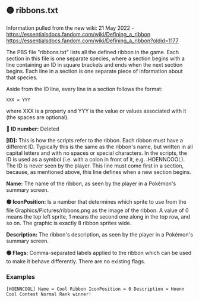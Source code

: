 ## 🟡 ribbons.txt

Information pulled from the new wiki:
21 May 2022 - https://essentialsdocs.fandom.com/wiki/Defining_a_ribbon
https://essentialsdocs.fandom.com/wiki/Defining_a_ribbon?oldid=1177

The PBS file "ribbons.txt" lists all the defined ribbon in the game. Each section in this file is one separate species, where a section begins with a line containing an ID in square brackets and ends when the next section begins. Each line in a section is one separate piece of information about that species.

Aside from the ID line, every line in a section follows the format:
```
XXX = YYY
```

where XXX is a property and YYY is the value or values associated with it (the spaces are optional).

**🔴 ID number:**
Deleted

**[ID]:**
This is how the scripts refer to the ribbon. Each ribbon must have a different ID. Typically this is the same as the ribbon's name, but written in all capital letters and with no spaces or special characters. In the scripts, the ID is used as a symbol (i.e. with a colon in front of it, e.g. :HOENNCOOL). The ID is never seen by the player.
This line must come first in a section, because, as mentioned above, this line defines when a new section begins.

**Name:**
The name of the ribbon, as seen by the player in a Pokémon's summary screen.

**🟢 IconPosition:**
Is a number that determines which sprite to use from the file Graphics/Pictures/ribbons.png as the image of the ribbon. A value of 0 means the top left sprite, 1 means the second one along in the top row, and so on. The graphic is exactly 8 ribbon sprites wide.

**Description:**
The ribbon's description, as seen by the player in a Pokémon's summary screen.

**🟢 Flags:**
Comma-separated labels applied to the ribbon which can be used to make it behave differently. There are no existing flags.

### Examples

``
[HOENNCOOL]
Name = Cool Ribbon
IconPosition = 0
Description = Hoenn Cool Contest Normal Rank winner!
``